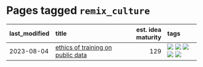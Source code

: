 # Pages tagged `remix_culture`

|last_modified|title|est. idea maturity|tags
|:---|:---|---:|:---|
|2023-08-04|[ethics of training on public data](../ethics_of_public_data.md)|129|[![](https://img.shields.io/badge/tag-ai_ethics-1dc0d1)](../tags/ai_ethics.md) [![](https://img.shields.io/badge/tag-ethics-4d5a4)](../tags/ethics.md) [![](https://img.shields.io/badge/tag-fair_use-e168be)](../tags/fair_use.md) [![](https://img.shields.io/badge/tag-philosophy-e839f4)](../tags/philosophy.md) [![](https://img.shields.io/badge/tag-remix_culture-96f12e)](../tags/remix_culture.md)|